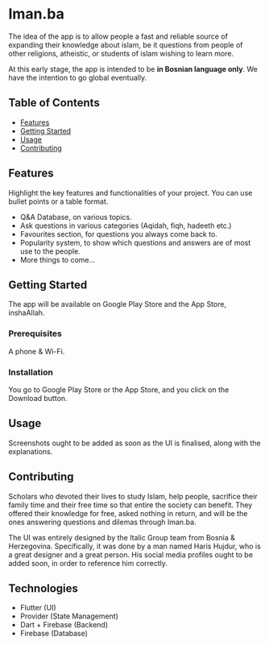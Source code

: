# Iman.ba

The idea of the app is to allow people a fast and reliable source of expanding their knowledge about islam, be it questions from people of other religions, atheistic, or students of islam wishing to learn more.

At this early stage, the app is intended to be **in Bosnian language only**. We have the intention to go global eventually.

## Table of Contents

- [Features](#features)
- [Getting Started](#getting-started)
- [Usage](#usage)
- [Contributing](#contributing)

## Features

Highlight the key features and functionalities of your project. You can use bullet points or a table format.

- Q&A Database, on various topics.
- Ask questions in various categories (Aqidah, fiqh, hadeeth etc.)
- Favourites section, for questions you always come back to.
- Popularity system, to show which questions and answers are of most use to the people.
- More things to come...

## Getting Started

The app will be available on Google Play Store and the App Store, inshaAllah.

### Prerequisites

A phone & Wi-Fi.

### Installation

You go to Google Play Store or the App Store, and you click on the Download button.

## Usage

Screenshots ought to be added as soon as the UI is finalised, along with the explanations.

## Contributing

Scholars who devoted their lives to study Islam, help people, sacrifice their family time and their free time so that entire the society can benefit. They offered their knowledge for free, asked nothing in return, and will be the ones answering questions and dilemas through Iman.ba.

The UI was entirely designed by the Italic Group team from Bosnia & Herzegovina. Specifically, it was done by a man named Haris Hujdur, who is a great designer and a great person. His social media profiles ought to be added soon, in order to reference him correctly.

## Technologies

- Flutter (UI)
- Provider (State Management)
- Dart + Firebase (Backend)
- Firebase (Database)
